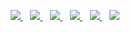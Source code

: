 <p align='center'>
  
  <a href="https://open.spotify.com/user/1ec4p77zf7txfubo820h3bujz">
    <img src="https://img.shields.io/badge/Spotify-1ED760?&style=for-the-badge&logo=spotify&logoColor=white" />
  </a>&nbsp;&nbsp;
  <a href="https://steamcommunity.com/id/ieuxars">
    <img src="https://img.shields.io/badge/Steam-000000?style=for-the-badge&logo=steam&logoColor=white" />        
  </a>&nbsp;&nbsp;
  
  <a href="https://www.instagram.com/ieuxars/">
    <img src="https://img.shields.io/badge/Instagram-E4405F?style=for-the-badge&logo=instagram&logoColor=white" />        
  </a>&nbsp;&nbsp;
  <a href="https://discord.com/users/813927256183013376">
    <img src="https://img.shields.io/badge/Discord-7289DA?style=for-the-badge&logo=discord&logoColor=white" />        
  </a>&nbsp;&nbsp;
    
   <a href="https://twitter.com/ieuxars">
    <img src="https://img.shields.io/badge/Twitter-1DA1F2?style=for-the-badge&logo=twitter&logoColor=white" />                      
  </a>&nbsp;&nbsp;
  
  <img src="https://lanyard-profile-readme.vercel.app/api/813927256183013376">

